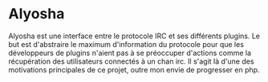 Alyosha
=======

Alyosha est une interface entre le protocole IRC et ses différents plugins.
Le but est d'abstraire le maximum d'information du protocole pour que les développeurs de plugins n'aient pas à se préoccuper d'actions comme la récupération des utilisateurs connectés à un chan irc.
Il s'agit là d'une des motivations principales de ce projet, outre mon envie de progresser en php.

